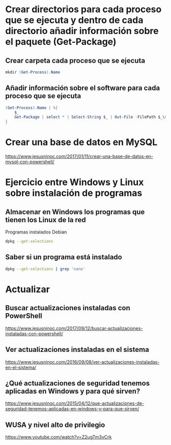# Crear directorios para cada proceso que se ejecuta y dentro de cada directorio añadir información sobre el paquete (Get-Package)

## Crear carpeta cada proceso que se ejecuta
```PowerShell
mkdir (Get-Process).Name
```
## Añadir información sobre el software para cada proceso que se ejecuta
```PowerShell
(Get-Process).Name | %{
    $_
    Get-Package | select * | Select-String $_ | Out-File -FilePath $_\$_
}
```

# Crear una base de datos en MySQL
https://www.jesusninoc.com/2017/01/11/crear-una-base-de-datos-en-mysql-con-powershell/

# Ejercicio entre Windows y Linux sobre instalación de programas
## Almacenar en Windows los programas que tienen los Linux de la red
Programas instalados Debian
```bash
dpkg --get-selections
```

## Saber si un programa está instalado
```bash
dpkg --get-selections | grep 'nano'
```

# Actualizar

## Buscar actualizaciones instaladas con PowerShell
https://www.jesusninoc.com/2017/09/12/buscar-actualizaciones-instaladas-con-powershell/

## Ver actualizaciones instaladas en el sistema
https://www.jesusninoc.com/2016/09/08/ver-actualizaciones-instaladas-en-el-sistema/

## ¿Qué actualizaciones de seguridad tenemos aplicadas en Windows y para qué sirven?
https://www.jesusninoc.com/2015/04/12/que-actualizaciones-de-seguridad-tenemos-aplicadas-en-windows-y-para-que-sirven/

## WUSA y nivel alto de privilegio
https://www.youtube.com/watch?v=Z2ugTm3vCrk
